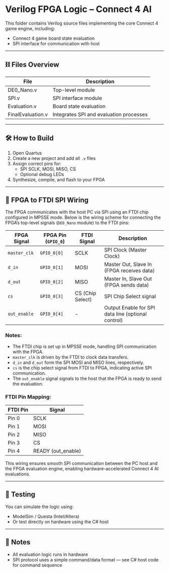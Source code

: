 # Verilog FPGA Logic – Connect 4 AI

This folder contains Verilog source files implementing the core Connect 4 game engine, including:

- Connect 4 game board state evaluation
- SPI interface for communication with host

---


## ⛓ Files Overview

| File                | Description                                      |
|---------------------|--------------------------------------------------|
| DE0_Nano.v          | Top-level module                                 |
| SPI.v               | SPI interface module                             |
| Evaluation.v        | Board state evaluation                           |
| FinalEvaluation.v   | Integrates SPI and evaluation processes          |

---

## 🛠 How to Build

1. Open Quartus
2. Create a new project and add all `.v` files
3. Assign correct pins for:
   - SPI SCLK, MOSI, MISO, CS
   - Optional debug LEDs
4. Synthesize, compile, and flash to your FPGA

---

## 🔌 FPGA to FTDI SPI Wiring

The FPGA communicates with the host PC via SPI using an FTDI chip configured in MPSSE mode. Below is the wiring scheme for connecting the FPGA’s top-level signals (`DE0_Nano` module) to the FTDI pins:

| FPGA Signal          | FPGA Pin (`GPIO_0`) | FTDI Signal      | Description                                        |
|---------------------|----------------------|------------------|----------------------------------------------------|
| `master_clk`        | `GPIO_0[0]`          | SCLK             | SPI Clock (Master Clock)                           |
| `d_in`              | `GPIO_0[1]`          | MOSI             | Master Out, Slave In (FPGA receives data)          |
| `d_out`             | `GPIO_0[2]`          | MISO             | Master In, Slave Out (FPGA sends data)             |
| `cs`                | `GPIO_0[3]`          | CS (Chip Select) | SPI Chip Select signal                             |
| `out_enable`        | `GPIO_0[4]`          | -                | Output Enable for SPI data line (optional control) |

### Notes:

- The FTDI chip is set up in MPSSE mode, handling SPI communication with the FPGA.
- `master_clk` is driven by the FTDI to clock data transfers.
- `d_in` and `d_out` form the SPI MOSI and MISO lines, respectively.
- `cs` is the chip select signal from FTDI to FPGA, indicating active SPI communication.
- The `out_enable` signal signals to the host that the FPGA is ready to send the evaluation.

### FTDI Pin Mapping:

| FTDI Pin | Signal             |
|----------|--------------------|
| Pin 0    | SCLK               |
| Pin 1    | MOSI               |
| Pin 2    | MISO               |
| Pin 3    | CS                 |
| Pin 4    | READY (out_enable) |

This wiring ensures smooth SPI communication between the PC host and the FPGA evaluation engine, enabling hardware-accelerated Connect 4 AI evaluations.

---

## 🧪 Testing

You can simulate the logic using:
- ModelSim / Questa (Intel/Altera)
- Or test directly on hardware using the C# host

---

## 🧠 Notes

- All evaluation logic runs in hardware
- SPI protocol uses a simple command/data format — see C# host code for command sequence